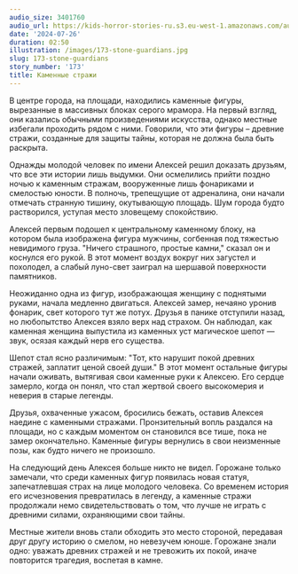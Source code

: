 ```yaml
---
audio_size: 3401760
audio_url: https://kids-horror-stories-ru.s3.eu-west-1.amazonaws.com/audio/173-stone-guardians.mp3
date: '2024-07-26'
duration: 02:50
illustration: /images/173-stone-guardians.jpg
slug: 173-stone-guardians
story_number: '173'
title: Каменные стражи
---
```


В центре города, на площади, находились каменные фигуры, вырезанные в массивных блоках серого мрамора. На первый взгляд, они казались обычными произведениями искусства, однако местные избегали проходить рядом с ними. Говорили, что эти фигуры – древние стражи, созданные для защиты тайны, которая не должна была быть раскрыта.

Однажды молодой человек по имени Алексей решил доказать друзьям, что все эти истории лишь выдумки. Они осмелились прийти поздно ночью к каменным стражам, вооруженные лишь фонариками и смелостью юности. В полночь, трепещущие от адреналина, они начали отмечать странную тишину, окутывающую площадь. Шум города будто растворился, уступая место зловещему спокойствию.

Алексей первым подошел к центральному каменному блоку, на котором была изображена фигура мужчины, согбенная под тяжестью невидимого груза. "Ничего страшного, простые камни," сказал он и коснулся его рукой. В этот момент воздух вокруг них загустел и похолодел, а слабый луно-свет заиграл на шершавой поверхности памятников.

Неожиданно одна из фигур, изображающая женщину с поднятыми руками, начала медленно двигаться. Алексей замер, нечаяно уронив фонарик, свет которого тут же потух. Друзья в панике отступили назад, но любопытство Алексея взяло верх над страхом. Он наблюдал, как каменная женщина выпустила из каменных уст магическое шепот — звук, осязая каждый нерв его существа.

Шепот стал ясно различимым: "Тот, кто нарушит покой древних стражей, заплатит ценой своей души." В этот момент остальные фигуры начали оживать, вытягивая свои каменные руки к Алексею. Его сердце замерло, когда он понял, что стал жертвой своего высокомерия и неверия в старые легенды.

Друзья, охваченные ужасом, бросились бежать, оставив Алексея наедине с каменными стражами. Пронзительный вопль раздался на площади, но с каждым моментом он становился все тише, пока не замер окончательно. Каменные фигуры вернулись в свои неизменные позы, как будто ничего не произошло.

На следующий день Алексея больше никто не видел. Горожане только замечали, что среди каменных фигур появилась новая статуя, запечатлевшая страх на лице молодого человека. Со временем история его исчезновения превратилась в легенду, а каменные стражи продолжали немо свидетельствовать о том, что лучше не играть с древними силами, охраняющими свои тайны.

Местные жители вновь стали обходить это место стороной, передавая друг другу историю о смелом, но невезучем юноше. Горожане знали одно: уважать древних стражей и не тревожить их покой, иначе повторится трагедия, воспетая в камне.